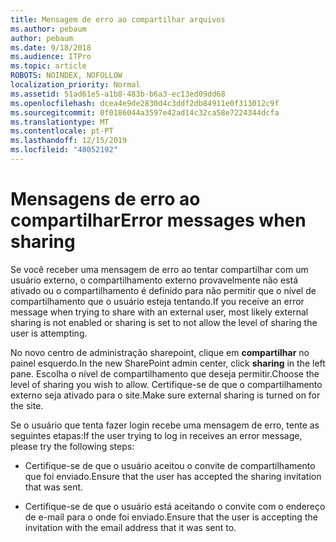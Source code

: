 ```yaml
---
title: Mensagem de erro ao compartilhar arquivos
ms.author: pebaum
author: pebaum
ms.date: 9/18/2018
ms.audience: ITPro
ms.topic: article
ROBOTS: NOINDEX, NOFOLLOW
localization_priority: Normal
ms.assetid: 51ad61e5-a1b8-483b-b6a3-ec13ed09dd68
ms.openlocfilehash: dcea4e9de2830d4c3ddf2db84911e0f313012c9f
ms.sourcegitcommit: 0f0186044a3597e42ad14c32ca58e7224344dcfa
ms.translationtype: MT
ms.contentlocale: pt-PT
ms.lasthandoff: 12/15/2019
ms.locfileid: "40052192"
---
```

# <a name="error-messages-when-sharing"></a><span data-ttu-id="7aa4c-102">Mensagens de erro ao compartilhar</span><span class="sxs-lookup"><span data-stu-id="7aa4c-102">Error messages when sharing</span></span>

<span data-ttu-id="7aa4c-103">Se você receber uma mensagem de erro ao tentar compartilhar com um usuário externo, o compartilhamento externo provavelmente não está ativado ou o compartilhamento é definido para não permitir que o nível de compartilhamento que o usuário esteja tentando.</span><span class="sxs-lookup"><span data-stu-id="7aa4c-103">If you receive an error message when trying to share with an external user, most likely external sharing is not enabled or sharing is set to not allow the level of sharing the user is attempting.</span></span>
  
<span data-ttu-id="7aa4c-104">No novo centro de administração sharepoint, clique em **compartilhar** no painel esquerdo.</span><span class="sxs-lookup"><span data-stu-id="7aa4c-104">In the  new SharePoint admin center, click **sharing** in the left pane.</span></span> <span data-ttu-id="7aa4c-105">Escolha o nível de compartilhamento que deseja permitir.</span><span class="sxs-lookup"><span data-stu-id="7aa4c-105">Choose the level of sharing you wish to allow.</span></span> <span data-ttu-id="7aa4c-106">Certifique-se de que o compartilhamento externo seja ativado para o site.</span><span class="sxs-lookup"><span data-stu-id="7aa4c-106">Make sure external sharing is turned on for the site.</span></span> 
  
<span data-ttu-id="7aa4c-107">Se o usuário que tenta fazer login recebe uma mensagem de erro, tente as seguintes etapas:</span><span class="sxs-lookup"><span data-stu-id="7aa4c-107">If the user trying to log in receives an error message, please try the following steps:</span></span>
  
- <span data-ttu-id="7aa4c-108">Certifique-se de que o usuário aceitou o convite de compartilhamento que foi enviado.</span><span class="sxs-lookup"><span data-stu-id="7aa4c-108">Ensure that the user has accepted the sharing invitation that was sent.</span></span>
    
- <span data-ttu-id="7aa4c-109">Certifique-se de que o usuário está aceitando o convite com o endereço de e-mail para o onde foi enviado.</span><span class="sxs-lookup"><span data-stu-id="7aa4c-109">Ensure that the user is accepting the invitation with the email address that it was sent to.</span></span>
    

